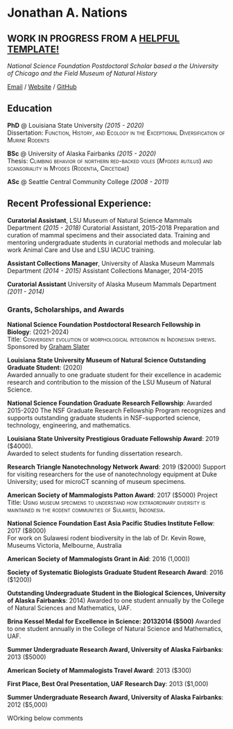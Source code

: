 # Jonathan A. Nations   
## **WORK IN PROGRESS FROM A [ HELPFUL TEMPLATE!](https://workwithcarolyn.com/blog/digital-cv-guide)**  

_National Science Foundation Postdoctoral Scholar based a the University of Chicago and the Field Museum of Natural History_ <br>

[Email](mailto:jonnatiions@gmail.com) / [Website](https://jonnynations.com/) / [GitHub](https://github.com/jonnations/) 

## Education

**PhD** @ Louisiana State University *(2015 - 2020)* <br>
Dissertation: <span style="font-variant:small-caps;">Function, History, and Ecology in the Exceptional Diversification of Murine Rodents</span>  

**BSc** @ University of Alaska Fairbanks *(2015 - 2020)* <br>
Thesis: <span style="font-variant:small-caps;">Climbing behavior of northern red-backed voles (*Myodes rutilus*) and scansoriality in Myodes (Rodentia, Cricetidae)</span>  

**ASc** @ Seattle Central Community College _(2008 - 2011)_ <br>

## Recent Professional Experience:

**Curatorial Assistant**, LSU Museum of Natural Science Mammals Department *(2015 - 2018)*
Curatorial Assistant, 2015-2018
Preparation and curation of mammal specimens and their associated data.
Training and mentoring undergraduate students in curatorial methods and molecular lab work
Animal Care and Use and LSU IACUC training.

**Assistant Collections Manager**, University of Alaska Museum Mammals Department *(2014 - 2015)*
Assistant Collections Manager, 2014-2015

**Curatorial Assistant** University of Alaska Museum Mammals Department *(2011 - 2014)*
<!--()
Preparation and curation of mammal specimens and their associated data.
Behind­the­scenes tours of the research departments and collection range for public visitors.
Student Conservation Association:
Intern, Denali National Park, University of Alaska Museum, Summer 2014 & Summer 2015
Training 3 underrepresented high school students in museum specimen preparation.
Leading a crew of 15 high school students on a week-long survey of small mammals in Denali National Park.)
-->

    
### Grants, Scholarships, and Awards

**National Science Foundation Postdoctoral Research Fellowship in Biology**: (2021-2024)  
Title: <span style="font-variant:small-caps;">Convergent evolution of morphological integration in Indonesian shrews.</span>  
Sponsored by [Graham Slater](https://fourdimensionalbiology.com/)  

**Louisiana State University Museum of Natural Science Outstanding Graduate Student**: (2020)   
Awarded annually to one graduate student for their excellence in academic research and contribution to the mission of the LSU Museum of Natural Science.  

**National Science Foundation Graduate Research Fellowship**: Awarded 2015-2020
The NSF Graduate Research Fellowship Program recognizes and supports outstanding graduate students in NSF-supported science, technology, engineering, and mathematics.

**Louisiana State University Prestigious Graduate Fellowship Award**: 2019 ($4000).   
Awarded to select students for funding dissertation research.

**Research Triangle Nanotechnology Network Award**: 2019 ($2000)
Support for visiting researchers for the use of nanotechnology equipment at Duke University; used for microCT scanning of museum specimens.  

**American Society of Mammalogists Patton Award**: 2017 ($5000)
Project Title: <span style="font-variant:small-caps;">Using museum specimens to understand how extraordinary diversity is maintained in the rodent communities of Sulawesi, Indonesia.</span>  

**National Science Foundation East Asia Pacific Studies Institute Fellow**: 2017 ($8000)  
For work on Sulawesi rodent biodiversity in the lab of Dr. Kevin Rowe, Museums Victoria, Melbourne, Australia

**American Society of Mammalogists Grant in Aid**: 2016 (1,000))

**Society of Systematic Biologists Graduate Student Research Award**: 2016 ($1200))

**Outstanding Undergraduate Student in the Biological Sciences, University of Alaska Fairbanks**: 2014)
Awarded to one student annually by the College of Natural Sciences and Mathematics, UAF.

**Brina Kessel Medal for Excellence in Science: 2013­2014 ($500)**
Awarded to one student annually in the College of Natural Science and Mathematics, UAF.

**Summer Undergraduate Research Award, University of Alaska Fairbanks**: 2013 ($5000) 

**American Society of Mammalogists Travel Award**: 2013 ($300)

**First Place, Best Oral Presentation, UAF Research Day**: 2013 ($1,000)  

**Summer Undergraduate Research Award, University of Alaska Fairbanks**: 2012 ($5,000)  

<!--(Clean up 
[//]: # (UAF Research Day: 2013. Winner, First Place, Best Oral Presentation ($1,000))   

[comment]: # (To attend conference in Philadelphia, PA.    )  

[comment]: # (Fred Beeler Memorial Scholarship: 2012­2013 ($3,000)  )  

[comment]: # (Distributed by UAF to outstanding undergraduate students.  )  

[comment]: # (Summer Undergraduate Research Award: 2012 ($5,000)    )  

[comment]: # (Undergraduate Research and Scholarly Activity (URSA), University of Alaska, Fairbanks.)  )
-->

WOrking below comments
